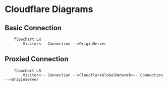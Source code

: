 # Cloudflare Diagrams

## Basic Connection

```mermaid
    flowchart LR
        Visitor<-- Connection -->OriginServer
```

## Proxied Connection

```mermaid
    flowchart LR
        Visitor<-- Connection -->CloudflareGlobalNetwork<-- Connection -->OriginServer
```
